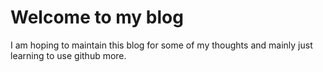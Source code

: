 # Welcome to my blog

I am hoping to maintain this blog for some of my thoughts and mainly just learning to use github more.
